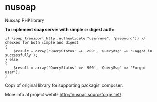 nusoap
======

Nusoap PHP library

<b>To implement soap server with simple or digest auth:</b>

    if (soap_transport_http::authenticate("username", "password")) // checkes for both simple and digest
    {
        $result = array('QueryStatus' => '200', 'QueryMsg' => 'Logged in successfully');
    } else
    {
        $result = array('QueryStatus' => '900', 'QueryMsg' => 'Forged user');
    }
Copy of original library for supporting packagist composer.

More info at project webite http://nusoap.sourceforge.net/


